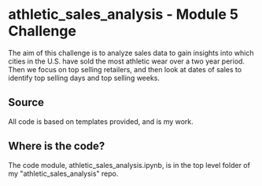 # athletic_sales_analysis - Module 5 Challenge
The aim of this challenge is to analyze sales data to gain insights into which cities in the U.S. have sold the most athletic wear over a two year period. Then we focus on top selling retailers, and then look at dates of sales to identify top selling days and top selling weeks.

## Source
All code is based on templates provided, and is my work.

## Where is the code?
The code module, athletic_sales_analysis.ipynb, is in the top level folder of my "athletic_sales_analysis" repo.